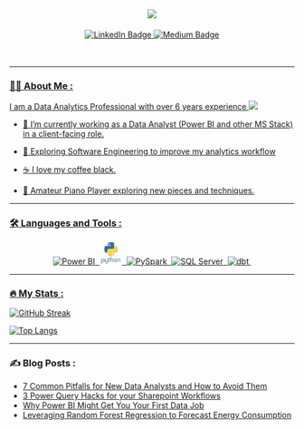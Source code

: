 
<div id="header" align="center">
  <img src="https://i.giphy.com/media/v1.Y2lkPTc5MGI3NjExbXNyMG9rNnZzM3FxY2pscDlrZXdpaGl2bGpyZXlnaHpnM3Zuend1OSZlcD12MV9pbnRlcm5hbF9naWZfYnlfaWQmY3Q9Zw/SvckSy7fFviqrq8ClF/giphy.gif" width="200"/>
</div>

<br>

<div id="badges" align="center">
  <a href="https://www.linkedin.com/in/kayodeatoyebi">
  <img src="https://img.shields.io/badge/LinkedIn-blue?style=for-the-badge&logo=linkedin&logoColor=white" alt="LinkedIn Badge"/>
  <a href="https://medium.com/@kayodeatoyebi">  
  <img src="https://img.shields.io/badge/Medium-black?style=for-the-badge&logo=medium&logoColor=white" alt="Medium Badge"/>
</div>
<br>
<div align="center">
  <img src="https://komarev.com/ghpvc/?username=holufred&style=flat-square&color=blue" alt=""/>
</div>

---
### :man_technologist: About Me :

I am a Data Analytics Professional with over 6 years experience <img src="https://media.giphy.com/media/WUlplcMpOCEmTGBtBW/giphy.gif" width="30">

- :telescope: I’m currently working as a Data Analyst (Power BI and other MS Stack) in a client-facing role.

- :seedling: Exploring Software Engineering to improve my analytics workflow

- :coffee: I love my coffee black.

- :musical_keyboard: Amateur Piano Player exploring new pieces and techniques.

---

### :hammer_and_wrench: Languages and Tools :

<div align="center">
  
  <img src="https://upload.wikimedia.org/wikipedia/commons/c/cf/New_Power_BI_Logo.svg" title="Power BI" alt="Power BI" width="40" height="40"/>&nbsp;
  <img src="https://github.com/devicons/devicon/blob/master/icons/python/python-original-wordmark.svg" title="Python" alt="Python" width="40" height="40"/>&nbsp;
  <img src="https://upload.wikimedia.org/wikipedia/commons/f/f3/Apache_Spark_logo.svg" title="PySpark" alt="PySpark" width="40" height="40"/>&nbsp;
  <img src="https://img.icons8.com/color/48/000000/microsoft-sql-server.png" title="SQL Server" alt="SQL Server" width="40" height="40"/>&nbsp; 
  <img src="https://docs.getdbt.com/img/dbt-logo.svg" title="dbt" alt="dbt" width="40" height="40"/>&nbsp;

</div>

---

### :fire: My Stats :


[![GitHub Streak](http://github-readme-streak-stats.herokuapp.com?user=holufred&theme=dark&background=000000)](https://git.io/streak-stats)

[![Top Langs](https://github-readme-stats.vercel.app/api/top-langs/?username=holufred&layout=compact&theme=vision-friendly-dark)](https://github.com/anuraghazra/github-readme-stats)

---

### :writing_hand: Blog Posts :

<!-- BLOG-POST-LIST:START -->
- [7 Common Pitfalls for New Data Analysts and How to Avoid Them](https://medium.com/@kayodeatoyebi/7-common-pitfalls-for-new-data-analysts-and-how-to-avoid-them-368865920439?source=rss-d27c5af5b7c7------2)
- [3 Power Query Hacks for your Sharepoint Workflows](https://medium.com/@kayodeatoyebi/3-power-query-hacks-for-your-sharepoint-workflows-d269ff561933?source=rss-d27c5af5b7c7------2)
- [Why Power BI Might Get You Your First Data Job](https://medium.com/@kayodeatoyebi/why-power-bi-might-get-you-your-first-data-job-4d7853ce4221?source=rss-d27c5af5b7c7------2)
- [Leveraging Random Forest Regression to Forecast Energy Consumption](https://medium.com/@kayodeatoyebi/leveraging-random-forest-regression-to-forecast-energy-consumption-7f5185362605?source=rss-d27c5af5b7c7------2)
<!-- BLOG-POST-LIST:END -->

